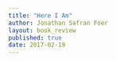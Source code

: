 ```yaml
---
title: "Here I Am"
author: Jonathan Safran Foer
layout: book_review
published: true
date: 2017-02-19
---
```


